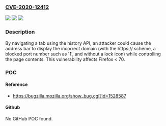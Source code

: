 ### [CVE-2020-12412](https://cve.mitre.org/cgi-bin/cvename.cgi?name=CVE-2020-12412)
![](https://img.shields.io/static/v1?label=Product&message=Firefox&color=blue)
![](https://img.shields.io/static/v1?label=Version&message=%3C%2070%20&color=brighgreen)
![](https://img.shields.io/static/v1?label=Vulnerability&message=Address%20bar%20spoof%20using%20history%20navigation%20and%20blocked%20ports&color=brighgreen)

### Description

By navigating a tab using the history API, an attacker could cause the address bar to display the incorrect domain (with the https:// scheme, a blocked port number such as '1', and without a lock icon) while controlling the page contents. This vulnerability affects Firefox < 70.

### POC

#### Reference
- https://bugzilla.mozilla.org/show_bug.cgi?id=1528587

#### Github
No GitHub POC found.

